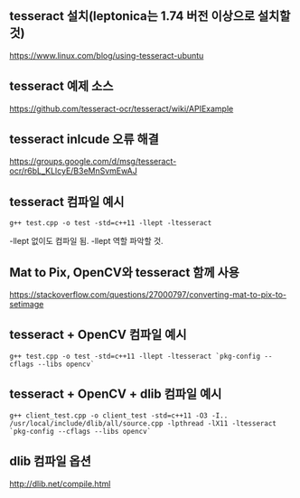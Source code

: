 ## tesseract 설치(leptonica는 1.74 버전 이상으로 설치할 것)

<https://www.linux.com/blog/using-tesseract-ubuntu>

## tesseract 예제 소스

<https://github.com/tesseract-ocr/tesseract/wiki/APIExample>

## tesseract inlcude 오류 해결

<https://groups.google.com/d/msg/tesseract-ocr/r6bL_KLlcyE/B3eMnSvmEwAJ>

## tesseract 컴파일 예시

```
g++ test.cpp -o test -std=c++11 -llept -ltesseract
```

-llept 없이도 컴파일 됨. -llept 역할 파악할 것.

## Mat to Pix, OpenCV와 tesseract 함께 사용

<https://stackoverflow.com/questions/27000797/converting-mat-to-pix-to-setimage>

## tesseract + OpenCV 컴파일 예시

```
g++ test.cpp -o test -std=c++11 -llept -ltesseract `pkg-config --cflags --libs opencv`
```

## tesseract + OpenCV + dlib 컴파일 예시

```
g++ client_test.cpp -o client_test -std=c++11 -O3 -I.. /usr/local/include/dlib/all/source.cpp -lpthread -lX11 -ltesseract `pkg-config --cflags --libs opencv`
```

## dlib 컴파일 옵션

<http://dlib.net/compile.html>
